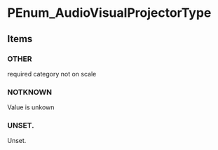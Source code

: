 # PEnum_AudioVisualProjectorType
<!-- end of short definition -->

## Items

### OTHER
required category not on scale

### NOTKNOWN
Value is unkown

### UNSET.
Unset.
